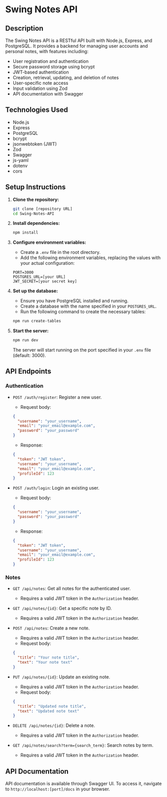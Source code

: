 # Swing Notes API

## Description

The Swing Notes API is a RESTful API built with Node.js, Express, and PostgreSQL. It provides a backend for managing user accounts and personal notes, with features including:

- User registration and authentication
- Secure password storage using bcrypt
- JWT-based authentication
- Creation, retrieval, updating, and deletion of notes
- User-specific note access
- Input validation using Zod
- API documentation with Swagger

## Technologies Used

- Node.js
- Express
- PostgreSQL
- bcrypt
- jsonwebtoken (JWT)
- Zod
- Swagger
- js-yaml
- dotenv
- cors

## Setup Instructions

1.  **Clone the repository:**

    ```bash
    git clone [repository URL]
    cd Swing-Notes-API
    ```

2.  **Install dependencies:**

    ```bash
    npm install
    ```

3.  **Configure environment variables:**

    - Create a `.env` file in the root directory.
    - Add the following environment variables, replacing the values with your actual configuration:

    ```
    PORT=3000
    POSTGRES_URL=[your URL]
    JWT_SECRET=[your secret key]
    ```

4.  **Set up the database:**

    - Ensure you have PostgreSQL installed and running.
    - Create a database with the name specified in your `POSTGRES_URL`.
    - Run the following command to create the necessary tables:

    ```bash
    npm run create-tables
    ```

5.  **Start the server:**

    ```bash
    npm run dev
    ```

    The server will start running on the port specified in your `.env` file (default: 3000).

## API Endpoints

### Authentication

- `POST /auth/register`: Register a new user.

  - Request body:

  ```json
  {
    "username": "your_username",
    "email": "your_email@example.com",
    "password": "your_password"
  }
  ```

  - Response:

  ```json
  {
    "token": "JWT token",
    "username": "your_username",
    "email": "your_email@example.com",
    "profileId": 123
  }
  ```

- `POST /auth/login`: Login an existing user.

  - Request body:

  ```json
  {
    "username": "your_username",
    "password": "your_password"
  }
  ```

  - Response:

  ```json
  {
    "token": "JWT token",
    "username": "your_username",
    "email": "your_email@example.com",
    "profileId": 123
  }
  ```

### Notes

- `GET /api/notes`: Get all notes for the authenticated user.
  - Requires a valid JWT token in the `Authorization` header.
- `GET /api/notes/{id}`: Get a specific note by ID.
  - Requires a valid JWT token in the `Authorization` header.
- `POST /api/notes`: Create a new note.

  - Requires a valid JWT token in the `Authorization` header.
  - Request body:

  ```json
  {
    "title": "Your note title",
    "text": "Your note text"
  }
  ```

- `PUT /api/notes/{id}`: Update an existing note.

  - Requires a valid JWT token in the `Authorization` header.
  - Request body:

  ```json
  {
    "title": "Updated note title",
    "text": "Updated note text"
  }
  ```

- `DELETE /api/notes/{id}`: Delete a note.
  - Requires a valid JWT token in the `Authorization` header.
- `GET /api/notes/search?term={search_term}`: Search notes by term.
  - Requires a valid JWT token in the `Authorization` header.

## API Documentation

API documentation is available through Swagger UI. To access it, navigate to `http://localhost:[port]/docs` in your browser.
